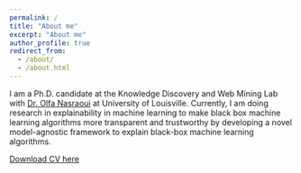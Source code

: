 ```yaml
---
permalink: /
title: "About me"
excerpt: "About me"
author_profile: true
redirect_from: 
  - /about/
  - /about.html
---
```


I am a Ph.D. candidate at the Knowledge Discovery and Web Mining Lab with [Dr. Olfa Nasraoui](https://scholar.google.com/citations?user=SGscZDgAAAAJ&hl=en) at University of Louisville. Currently, I am doing research in explainability in machine learning to make black box machine learning algorithms more transparent and trustworthy by developing a novel model-agnostic framework to explain black-box machine learning algorithms.

[Download CV here](https://caglaacun.github.io/files/Resume.pdf)

